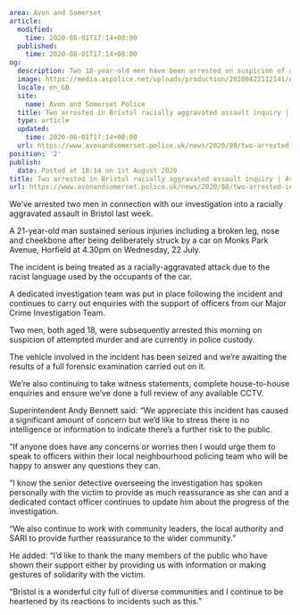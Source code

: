 ```yaml
area: Avon and Somerset
article:
  modified:
    time: 2020-08-01T17:14+00:00
  published:
    time: 2020-08-01T17:14+00:00
og:
  description: Two 18-year-old men have been arrested on suspicion of attempted murder&#8230;
  image: https://media.aspolice.net/uploads/production/20200422112141/Arrest-made.png
  locale: en_GB
  site:
    name: Avon and Somerset Police
  title: Two arrested in Bristol racially aggravated assault inquiry | Avon and Somerset Police
  type: article
  updated:
    time: 2020-08-01T17:14+00:00
  url: https://www.avonandsomerset.police.uk/news/2020/08/two-arrested-in-bristol-racially-aggravated-assault-inquiry/
position: '2'
publish:
  date: Posted at 18:14 on 1st August 2020
title: Two arrested in Bristol racially aggravated assault inquiry | Avon and Somerset Police
url: https://www.avonandsomerset.police.uk/news/2020/08/two-arrested-in-bristol-racially-aggravated-assault-inquiry/
```

We’ve arrested two men in connection with our investigation into a racially aggravated assault in Bristol last week.

A 21-year-old man sustained serious injuries including a broken leg, nose and cheekbone after being deliberately struck by a car on Monks Park Avenue, Horfield at 4.30pm on Wednesday, 22 July.

The incident is being treated as a racially-aggravated attack due to the racist language used by the occupants of the car.

A dedicated investigation team was put in place following the incident and continues to carry out enquiries with the support of officers from our Major Crime Investigation Team.

Two men, both aged 18, were subsequently arrested this morning on suspicion of attempted murder and are currently in police custody.

The vehicle involved in the incident has been seized and we’re awaiting the results of a full forensic examination carried out on it.

We’re also continuing to take witness statements, complete house-to-house enquiries and ensure we’ve done a full review of any available CCTV.

Superintendent Andy Bennett said: “We appreciate this incident has caused a significant amount of concern but we’d like to stress there is no intelligence or information to indicate there’s a further risk to the public.

“If anyone does have any concerns or worries then I would urge them to speak to officers within their local neighbourhood policing team who will be happy to answer any questions they can.

“I know the senior detective overseeing the investigation has spoken personally with the victim to provide as much reassurance as she can and a dedicated contact officer continues to update him about the progress of the investigation.

“We also continue to work with community leaders, the local authority and SARI to provide further reassurance to the wider community.”

He added: “I’d like to thank the many members of the public who have shown their support either by providing us with information or making gestures of solidarity with the victim.

“Bristol is a wonderful city full of diverse communities and I continue to be heartened by its reactions to incidents such as this.”
